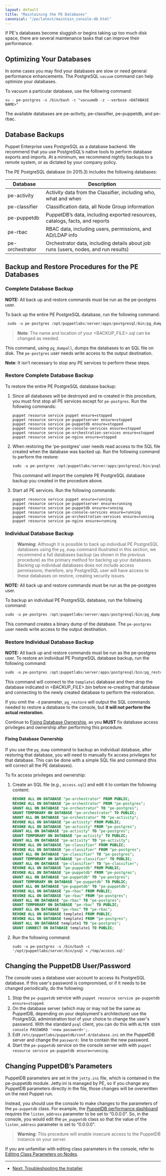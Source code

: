 ```yaml
---
layout: default
title: "Maintaining the PE Databases"
canonical: "/pe/latest/maintain_console-db.html"
---
```



If PE's databases become sluggish or begins taking up too much disk space, there are several maintenance tasks that can improve their performance.

Optimizing Your Databases
-----

In some cases you may find your databases are slow or need general performance enhancements. The PostgreSQL `vacuum` command can help optimize your databases.

To vacuum a particular database, use the following command:

~~~
su - pe-postgres -s /bin/bash -c "vacuumdb -z --verbose <DATABASE NAME>"
~~~

The available databases are pe-activity, pe-classifier, pe-puppetdb, and pe-rbac.

Database Backups
----------------

Puppet Enterprise uses PostgreSQL as a database backend. We recommend that you use PostgreSQL’s native tools to perform database exports and imports.  At a minimum, we recommend nightly backups to a remote system, or as dictated by your company policy.

The PE PostgreSQL database (in 2015.3) includes the following databases:

Database      | Description
------------- | ---------------------------------------------------------------
pe-activity   | Activity data from the Classifier, including who, what and when
pe-classifier | Classification data, all Node Group information
pe-puppetdb   | PuppetDB’s data, including exported resources, catalogs, facts, and reports
pe-rbac       | RBAC data, including users, permissions, and AD/LDAP info
pe-orchestrator | Orchestrator data, including details about job runs (users, nodes, and run results)

## Backup and Restore Procedures for the PE Databases

### Complete Database Backup

**NOTE:** All back up and restore commands must be run as the pe-postgres user.

To back up the entire PE PostgreSQL database, run the following command:

~~~sql
 sudo -u pe-postgres /opt/puppetlabs/server/apps/postgresql/bin/pg_dumpall -c -f <BACKUP_FILE>.sql
~~~

>**Note**: The name and location of your <BACKUP_FILE>.sql can be changed as needed.

This command, using `pg_dumpall`, dumps the databases to an SQL file on disk.  The `pe-postgres` user needs write access to the output destination.

**Note**: It isn’t necessary to stop any PE services to perform these steps.

### Restore Complete Database Backup

To restore the entire PE PostgreSQL database backup:

1. Since all databases will be destroyed and re-created in this procedure, you must first stop all PE services except for `pe-postgres`. Run the following commands:

   ~~~
   puppet resource service puppet ensure=stopped
   puppet resource service pe-puppetserver ensure=stopped
   puppet resource service pe-puppetdb ensure=stopped
   puppet resource service pe-console-services ensure=stopped
   puppet resource service pe-orchestration-services ensure=stopped
   puppet resource service pe-nginx ensure=stopped
   ~~~

2. When restoring the ‘pe-postgres’ user needs read access to the SQL file created when the database was backed up. Run the following command to perform the restore:

   ~~~sql
   sudo -u pe-postgres /opt/puppetlabs/server/apps/postgresql/bin/psql < <BACKUP_FILE>.sql
   ~~~

   This command will import the complete PE PostgreSQL database backup you created in the procedure above.

3. Start all PE services. Run the following commands:

   ~~~
   puppet resource service puppet ensure=running
   puppet resource service pe-puppetserver ensure=running
   puppet resource service pe-puppetdb ensure=running
   puppet resource service pe-console-services ensure=running
   puppet resource service pe-orchestration-services ensure=running
   puppet resource service pe-nginx ensure=running
   ~~~


### Individual Database Backup

>**Warning**: Although it is possible to back up individual PE PostgreSQL databases using the `pg_dump` command illustrated in this section, we recommend a full databases backup (as shown in the previous procedure) as the primary method for backing up your databases.  Backing up individual databases does not include access permissions; therefore, any PostgreSQL user will have access to these databases on restore, creating security issues.

**NOTE:** All back up and restore commands must be run as the pe-postgres user.

To backup an individual PE PostgreSQL database, run the following command:

~~~sql
sudo -u pe-postgres /opt/puppetlabs/server/apps/postgresql/bin/pg_dump -Fc <DATABASE_NAME> -f <BACKUP_FILE>.bin
~~~
This command creates a binary dump of the database.  The `pe-postgres` user needs write access to the output destination.



### Restore Individual Database Backup

**NOTE:** All back up and restore commands must be run as the pe-postgres user. To restore an individual PE PostgreSQL database backup, run the following command:


~~~sql
sudo -u pe-postgres /opt/puppetlabs/server/apps/postgresql/bin/pg_restore -Cc -d template1 <BACKUP_FILE>.bin
~~~

This command will connect to the `template1` database and then drop the database indicated in <BACKUP_FILE>.bin before re-creating that database and connecting to the newly created database to perform the restoration.

If you omit the `-d` parameter, `pg_restore` will output the SQL commands needed to restore a database to the console, but **it will not perform the actual restoration**.

Continue to [Fixing Database Ownership](#fixing-database-ownership), as you **MUST** fix database access privileges and ownership after performing this procedure.

#### Fixing Database Ownership

If you use the `pg_dump` command to backup an individual database, after restoring that database, you will need to manually fix access privileges for that database. This can be done with a simple SQL file and command (this will correct all the PE databases).

To fix access privileges and ownership:

1. Create an SQL file (e.g., `access.sql`) and edit it to contain the following content:

   ~~~sql
   REVOKE ALL ON DATABASE "pe-orchestrator" FROM PUBLIC;
   REVOKE ALL ON DATABASE "pe-orchestrator" FROM "pe-postgres";
   GRANT ALL ON DATABASE "pe-orchestrator" TO "pe-postgres";
   GRANT TEMPORARY ON DATABASE "pe-orchestrator" TO PUBLIC;
   GRANT ALL ON DATABASE "pe-orchestrator" TO "pe-activity";
   REVOKE ALL ON DATABASE "pe-activity" FROM PUBLIC;
   REVOKE ALL ON DATABASE "pe-activity" FROM "pe-postgres";
   GRANT ALL ON DATABASE "pe-activity" TO "pe-postgres";
   GRANT TEMPORARY ON DATABASE "pe-activity" TO PUBLIC;
   GRANT ALL ON DATABASE "pe-activity" TO "pe-activity";
   REVOKE ALL ON DATABASE "pe-classifier" FROM PUBLIC;
   REVOKE ALL ON DATABASE "pe-classifier" FROM "pe-postgres";
   GRANT ALL ON DATABASE "pe-classifier" TO "pe-postgres";
   GRANT TEMPORARY ON DATABASE "pe-classifier" TO PUBLIC;
   GRANT ALL ON DATABASE "pe-classifier" TO "pe-classifier";
   REVOKE ALL ON DATABASE "pe-puppetdb" FROM PUBLIC;
   REVOKE ALL ON DATABASE "pe-puppetdb" FROM "pe-postgres";
   GRANT ALL ON DATABASE "pe-puppetdb" TO "pe-postgres";
   GRANT TEMPORARY ON DATABASE "pe-puppetdb" TO PUBLIC;
   GRANT ALL ON DATABASE "pe-puppetdb" TO "pe-puppetdb";
   REVOKE ALL ON DATABASE "pe-rbac" FROM PUBLIC;
   REVOKE ALL ON DATABASE "pe-rbac" FROM "pe-postgres";
   GRANT ALL ON DATABASE "pe-rbac" TO "pe-postgres";
   GRANT TEMPORARY ON DATABASE "pe-rbac" TO PUBLIC;
   GRANT ALL ON DATABASE "pe-rbac" TO "pe-rbac";
   REVOKE ALL ON DATABASE template1 FROM PUBLIC;
   REVOKE ALL ON DATABASE template1 FROM "pe-postgres";
   GRANT ALL ON DATABASE template1 TO "pe-postgres";
   GRANT CONNECT ON DATABASE template1 TO PUBLIC;
   ~~~

2. Run the following command:

   ~~~
   sudo -u pe-postgres -s /bin/bash -c '/opt/puppetlabs/server/bin/psql < /tmp/access.sql'
   ~~~

Changing the PuppetDB User/Password
-----

The console uses a database user account to access its PostgreSQL database. If this user's password is compromised, or if it needs to be changed periodically, do the following:

1. Stop the `pe-puppetdb` service with `puppet resource service pe-puppetdb ensure=stopped`.
2. On the database server (which may or may not be the same as PuppetDB, depending on your deployment's architecture) use the PostgreSQL administration tool of your choice to change the user's password. With the standard `psql` client, you can do this with `ALTER USER console PASSWORD '<new password>';`.
3. Edit `/etc/puppetlabs/puppetdb/conf.d/database.ini` on the PuppetDB server and change the `password:` line to contain the new password.
4. Start the `pe-puppetdb` service on the console server with with `puppet resource service pe-puppetdb ensure=running`.

Changing PuppetDB’s Parameters
------------------------------

PuppetDB parameters are set in the `jetty.ini` file, which is contained in the pe-puppetdb module. Jetty.ini is managed by PE, so if you change any PuppetDB parameters directly in the file, those changes will be overwritten on the next Puppet run.

Instead, you should use the console to make changes to the parameters of the `pe-puppetdb` class. For example, the [PuppetDB performance dashboard](/puppetdb/3.2/maintain_and_tune.html) requires the `listen_address` parameter to be set to “0.0.0.0”. So, in the console, you would edit the `pe_puppetdb` class so that the value of the `listen_address` parameter is set to “0.0.0.0”.

> **Warning**: This procedure will enable insecure access to the PuppetDB instance on your server.

If you are unfamiliar with editing class parameters in the console, refer to [Editing Class Parameters on Nodes](/pe/latest/console_classes_groups_making_changes.html#editing-parameters).


* * *

- [Next: Troubleshooting the Installer](./trouble_install.html)
